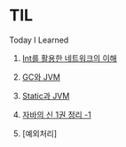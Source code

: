 # TIL
Today I Learned

1. [Int를 활용한 네트워크의 이해](./Java/[Day1]%20Int%EB%A5%BC%20%ED%99%9C%EC%9A%A9%ED%95%9C%20%EB%84%A4%ED%8A%B8%EC%9B%8C%ED%81%AC%EC%9D%98%20%EC%9D%B4%ED%95%B4.md)

2. [GC와 JVM](./Java/%5BDay2%5D%20GC.md)

3. [Static과 JVM](./Java/%5BDay3%5D%20%28%EC%A7%84%ED%96%89%EC%A4%91%29Static%EA%B3%BC%20JVM.md)

4. [자바의 신 1권 정리 -1](./Java/%5BDay4%2C5%2C6%5D%20%28%EC%A7%84%ED%96%89%EC%A4%91%29%EC%9E%90%EB%B0%94%EC%9D%98%20%EC%8B%A0%201%EA%B6%8C%20%EC%A0%95%EB%A6%AC.md)

5. [예외처리]
